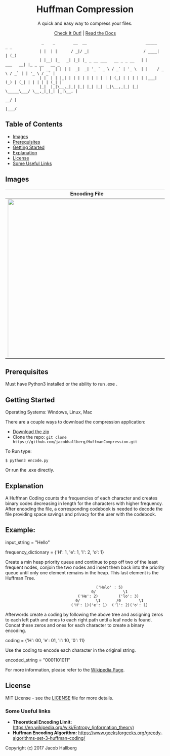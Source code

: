 
<h1 align="center">Huffman Compression</h1>

<p align="center">A quick and easy way to compress your files.</p>

<p align="center"><a href="#site">Check It Out!</a> | <a href="#documentation">Read the Docs</a></p>

```
                _    _        __  __                          _____          _ _             
               | |  | |      / _|/ _|                        / ____|        | (_)            
               | |__| |_   _| |_| |_ _ __ ___   __ _ _ __   | |     ___   __| |_ _ __   __ _ 
               |  __  | | | |  _|  _| '_ ` _ \ / _` | '_ \  | |    / _ \ / _` | | '_ \ / _` |
               | |  | | |_| | | | | | | | | | | (_| | | | | | |___| (_) | (_| | | | | | (_| |
               |_|  |_|\__,_|_| |_| |_| |_| |_|\__,_|_| |_|  \_____\___/ \__,_|_|_| |_|\__, |
                                                                                        __/ |
                                                                                       |___/ 
```


## Table of Contents
- [Images](#images)
- [Prerequisites](#prerequisites)
- [Getting Started](#getting-started)
- [Explanation](#explanation)
- [License](#license)
- [Some Useful Links](#some-useful-links)

## Images

| Encoding File | Decoding File |
| ------------- | ------------- |
| <img src="https://i.imgur.com/aufFEaL.png" width="500" height="500" />| <img src="https://i.imgur.com/fYSnrnl.png" width="500" height="500" />|

## Prerequisites

Must have Python3 installed or the ability to run .exe .

## Getting Started

Operating Systems: Windows, Linux, Mac


There are a couple ways to download the compression application:
- [Download the zip](https://github.com/jacobhallberg/HuffmanCompression/archive/master.zip)
- Clone the repo: `git clone https://github.com/jacobhallberg/HuffmanCompression.git` 

To Run type:
```
$ python3 encode.py
```
Or run the .exe directly.

## Explanation

A Huffman Coding counts the frequencies of each character and creates binary codes decreasing in length for the characters with higher frequency.
After encoding the file, a corresponding codebook is needed to decode the file providing space savings and privacy for the user with the codebook.

## Example:

  input_string = "Hello"
  
  frequency_dictionary = {'H': 1, 'e': 1, 'l': 2, 'o': 1}
  
  Create a min heap priority queue and continue to pop off two of the least frequent nodes, conjoin the two nodes and insert them back into the priority queue until only one element remains in the heap. This last element is the Huffman Tree.
  
                                            ('Helo' : 5)
                                          0/            \1
                                    ('He': 2)         ('lo': 3)
                                   0/       \1       /0        \1
                                 ('H': 1)('e': 1)  ('l': 2)('o': 1)
  
  Afterwords create a coding by following the above tree and assigning zeros to each left path and ones to each right path until a leaf node is found. Concat these zeros and ones for each character to create a binary encoding.
  
  coding = {'H': 00, 'e': 01, 'l': 10, '0': 11}
  
  Use the coding to encode each character in the original string.
  
  encoded_string = "0001101011"

For more information, please refer to the [Wikipedia Page](https://en.wikipedia.org/wiki/Huffman_coding).

## License
MIT License - see the [LICENSE](https://github.com/jacobhallberg/HuffmanCompression/blob/master/LICENSE) file for more details.

### Some Useful links

- **Theoretical Encoding Limit:** https://en.wikipedia.org/wiki/Entropy_(information_theory)
- **Huffman Encoding Algorithm:** https://www.geeksforgeeks.org/greedy-algorithms-set-3-huffman-coding/

Copyright (c) 2017 Jacob Hallberg

